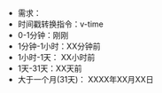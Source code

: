 - 需求：
- 时间戳转换指令：v-time
- 0-1分钟：刚刚
- 1分钟-1小时：XX分钟前
- 1小时-1天： XX小时前
- 1天-31天：XX天前
- 大于一个月(31天)： XXXX年XX月XX日